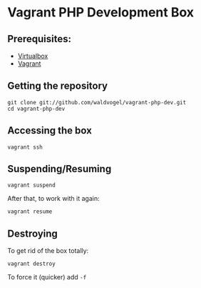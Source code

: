 # Vagrant PHP Development Box #

## Prerequisites: ##

  - [Virtualbox](https://www.virtualbox.org/)
  - [Vagrant](http://vagrantup.com)

## Getting the repository ##

    git clone git://github.com/waldvogel/vagrant-php-dev.git
    cd vagrant-php-dev

## Accessing the box ##

    vagrant ssh

## Suspending/Resuming ##

    vagrant suspend

After that, to work with it again:

    vagrant resume

## Destroying ##

To get rid of the box totally:

    vagrant destroy 

To force it (quicker) add `-f`
